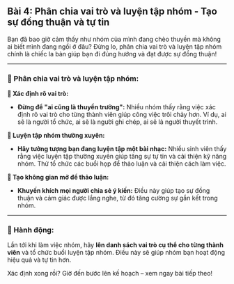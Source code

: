 ## Bài 4: Phân chia vai trò và luyện tập nhóm - Tạo sự đồng thuận và tự tin

Bạn đã bao giờ cảm thấy như nhóm của mình đang chèo thuyền mà không ai biết mình đang ngồi ở đâu? Đừng lo, phân chia vai trò và luyện tập nhóm chính là chiếc la bàn giúp bạn đi đúng hướng và đạt được sự đồng thuận!

---

### 📌 Phân chia vai trò và luyện tập nhóm:

**🔹 Xác định rõ vai trò:**
- **Đừng để "ai cũng là thuyền trưởng":** Nhiều nhóm thấy rằng việc xác định rõ vai trò cho từng thành viên giúp công việc trôi chảy hơn. Ví dụ, ai sẽ là người tổ chức, ai sẽ là người ghi chép, ai sẽ là người thuyết trình.

**🔹 Luyện tập nhóm thường xuyên:**
- **Hãy tưởng tượng bạn đang luyện tập một bài nhạc:** Nhiều sinh viên thấy rằng việc luyện tập thường xuyên giúp tăng sự tự tin và cải thiện kỹ năng nhóm. Thử tổ chức các buổi họp để thảo luận và cải thiện cách làm việc.

**🔹 Tạo không gian mở để thảo luận:**
- **Khuyến khích mọi người chia sẻ ý kiến:** Điều này giúp tạo sự đồng thuận và cảm giác được lắng nghe, từ đó tăng cường sự gắn kết trong nhóm.

---

### 🚀 Hành động:

Lần tới khi làm việc nhóm, hãy **lên danh sách vai trò cụ thể cho từng thành viên** và tổ chức buổi luyện tập nhóm. Điều này sẽ giúp nhóm bạn hoạt động hiệu quả và tự tin hơn.

Xác định xong rồi? Giờ đến bước lên kế hoạch – xem ngay bài tiếp theo!